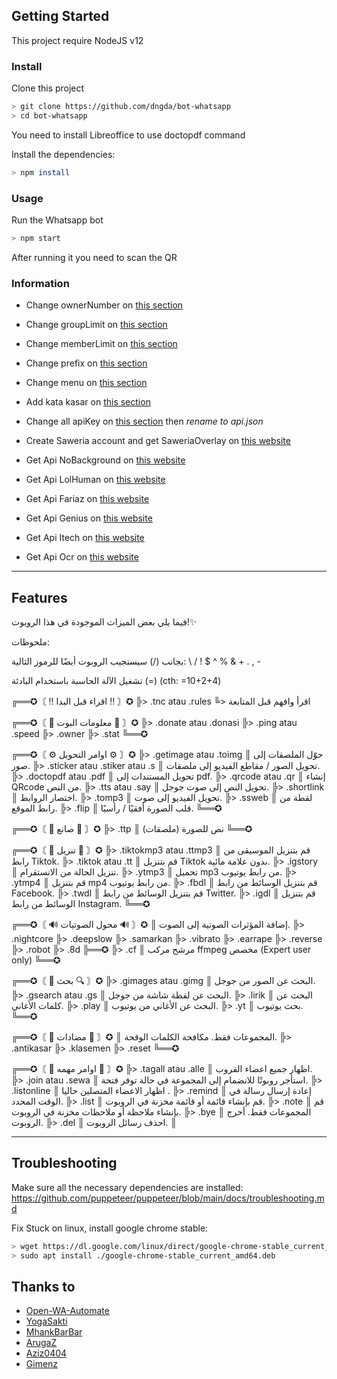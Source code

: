 
## Getting Started

This project require NodeJS v12

### Install
Clone this project

```bash
> git clone https://github.com/dngda/bot-whatsapp
> cd bot-whatsapp
```

You need to install Libreoffice to use doctopdf command

Install the dependencies:

```bash
> npm install
```

### Usage
Run the Whatsapp bot

```bash
> npm start
```

After running it you need to scan the QR

### Information
- Change ownerNumber on [this section](https://github.com/dngda/bot-whatsapp/blob/main/settings/setting.json#L2)
- Change groupLimit on [this section](https://github.com/dngda/bot-whatsapp/blob/main/settings/setting.json#L3)
- Change memberLimit on [this section](https://github.com/dngda/bot-whatsapp/blob/main/settings/setting.json#L4)
- Change prefix on [this section](https://github.com/dngda/bot-whatsapp/blob/main/settings/setting.json#L5)
- Change menu on [this section](https://github.com/dngda/bot-whatsapp/blob/main/lib/menu.js#L34)
- Add kata kasar on [this section](https://github.com/dngda/bot-whatsapp/blob/main/settings/katakasar.json)
- Change all apiKey on [this section](https://github.com/dngda/bot-whatsapp/blob/main/settings/api.json.example) then *rename to api.json*

- Create Saweria account and get SaweriaOverlay on [this website](https://saweria.co)
- Get Api NoBackground on [this website](https://www.remove.bg/)
- Get Api LolHuman on [this website](https://lolhuman.herokuapp.com)
- Get Api Fariaz on [this website](https://rest.farzain.com)
- Get Api Genius on [this website](https://genius.com/developers)
- Get Api Itech on [this website](https://api.i-tech.id)
- Get Api Ocr on [this website](https://ocr.space/OCRAPI)
---

## Features
فيما يلي بعض الميزات الموجودة في هذا الروبوت!✨

ملحوظات:

بجانب (/) سيستجيب الروبوت أيضًا للرموز التالية:
\ / ! $ ^ % & + . , -

تشغيل الآلة الحاسبة باستخدام البادئة (=)
(cth: =10+2+4)

╔══✪〘 ‼️ اقراء قبل البدا ‼️ 〙✪
╠> .tnc atau .rules
╚> اقرأ وافهم قبل المتابعة

╔══✪〘 💬 معلومات البوت 💬 〙✪
╠> .donate atau .donasi
╠> .ping atau .speed
╠> .owner
╠> .stat
╚══✪

╔══✪〘 ⚙ اوامر التحويل ⚙ 〙✪
╠> .getimage atau .toimg
║   حوّل الملصقات إلى صور.
╠> .sticker atau .stiker atau .s
║   تحويل الصور / مقاطع الفيديو إلى ملصقات.
╠> .doctopdf atau .pdf
║   تحويل المستندات إلى pdf.
╠> .qrcode atau .qr
║   إنشاء QRcode من النص.
╠> .tts atau .say
║   تحويل النص إلى صوت جوجل.
╠> .shortlink
║   اختصار الروابط.
╠> .tomp3
║   تحويل الفيديو إلى صوت.
╠> .ssweb
║   لقطة من رابط الموقع.
╠> .flip
║   قلب الصورة أفقيًا / رأسيًا.
╚══✪

╔══✪〘 🧬 صانع 🧬 〙✪
╠> .ttp
║   نص للصورة (ملصقات)
╚══✪

╔══✪〘 📩 تنزيل 📩 〙✪
╠> .tiktokmp3 atau .ttmp3
║   قم بتنزيل الموسيقى من رابط Tiktok.
╠> .tiktok atau .tt
║   قم بتنزيل Tiktok بدون علامة مائية.
╠> .igstory
║   تنزيل الحالة من الانستقرام.
╠> .ytmp3
║   تحميل mp3 من رابط يوتيوب.
╠> .ytmp4
║   قم بتنزيل mp4 من رابط يوتيوب.
╠> .fbdl
║   قم بتنزيل الوسائط من رابط Facebook.
╠> .twdl
║   قم بتنزيل الوسائط من رابط Twitter.
╠> .igdl
║   قم بتنزيل الوسائط من رابط Instagram.
╚══✪

╔══✪〘 🔊 محول الصوتيات 🔊 〙✪
║   إضافة المؤثرات الصوتية إلى الصوت.
╠> .nightcore
╠> .deepslow
╠> .samarkan
╠> .vibrato
╠> .earrape
╠> .reverse
╠> .robot
╠> .8d
╠══✪
╠> .cf
║   مرشح مركب ffmpeg مخصص (Expert user only)
╚══✪





╔══✪〘 🔎 بحث 🔍 〙✪
╠> .gimages atau .gimg
║   البحث عن الصور من جوجل.
╠> .gsearch atau .gs
║   البحث عن لقطة شاشة من جوجل.
╠> .lirik
║   البحث عن كلمات الأغاني.
╠> .play
║   البحث عن الأغاني من يوتيوب.
╠> .yt
║   بحث يوتيوب.
╚══✪



╔══✪〘 🤬 مضادات 🤬 〙✪
║   المجموعات فقط. مكافحة الكلمات الوقحة.
╠> .antikasar
╠> .klasemen
╠> .reset
╚══✪

╔══✪〘 🤩 اوامر مهمه 🤩 〙✪
╠> .tagall atau .alle
║   اظهار جميع اعضاء القروب.
╠> .join atau .sewa
║   استأجر روبوتًا للانضمام إلى المجموعة في حالة توفر فتحة.
╠> .listonline
║   اظهار الاعضاء المتصلين حاليا .
╠> .remind
║   إعادة إرسال رسالة في الوقت المحدد.
╠> .list
║   قم بإنشاء قائمة أو قائمة مخزنة في الروبوت.
╠> .note
║   قم بإنشاء ملاحظة أو ملاحظات مخزنة في الروبوت.
╠> .bye
║   المجموعات فقط. أخرج الروبوت.
╠> .del
║   احذف رسائل الروبوت.
║

---

## Troubleshooting
Make sure all the necessary dependencies are installed: https://github.com/puppeteer/puppeteer/blob/main/docs/troubleshooting.md

Fix Stuck on linux, install google chrome stable: 
```bash
> wget https://dl.google.com/linux/direct/google-chrome-stable_current_amd64.deb
> sudo apt install ./google-chrome-stable_current_amd64.deb
```

## Thanks to
- [Open-WA-Automate](https://github.com/open-wa/wa-automate-nodejs)
- [YogaSakti](https://github.com/YogaSakti/imageToSticker)
- [MhankBarBar](https://github.com/MhankBarBar/whatsapp-bot)
- [ArugaZ](https://github.com/ArugaZ/whatsapp-bot)
- [Aziz0404](https://github.com/nuraziz0404/botwa)
- [Gimenz](https://github.com/Gimenz)
